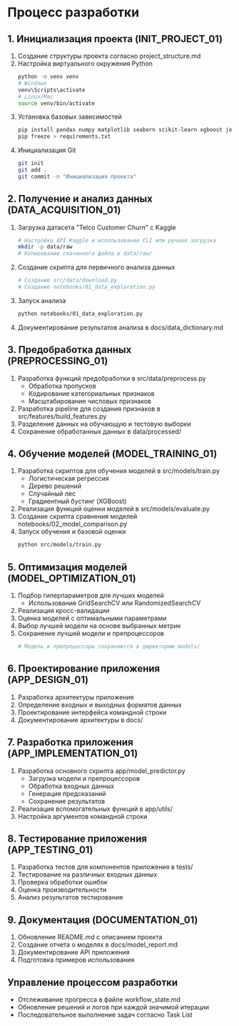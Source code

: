 # Процесс разработки

## 1. Инициализация проекта (INIT_PROJECT_01)
1. Создание структуры проекта согласно project_structure.md
2. Настройка виртуального окружения Python
   ```bash
   python -m venv venv
   # Windows
   venv\Scripts\activate
   # Linux/Mac
   source venv/bin/activate
   ```
3. Установка базовых зависимостей
   ```bash
   pip install pandas numpy matplotlib seaborn scikit-learn xgboost joblib pytest
   pip freeze > requirements.txt
   ```
4. Инициализация Git
   ```bash
   git init
   git add .
   git commit -m "Инициализация проекта"
   ```

## 2. Получение и анализ данных (DATA_ACQUISITION_01)
1. Загрузка датасета "Telco Customer Churn" с Kaggle
   ```bash
   # Настройка API Kaggle и использование CLI или ручная загрузка
   mkdir -p data/raw
   # Копирование скачанного файла в data/raw/
   ```
2. Создание скрипта для первичного анализа данных
   ```bash
   # Создание src/data/download.py
   # Создание notebooks/01_data_exploration.py
   ```
3. Запуск анализа 
   ```bash
   python notebooks/01_data_exploration.py
   ```
4. Документирование результатов анализа в docs/data_dictionary.md

## 3. Предобработка данных (PREPROCESSING_01)
1. Разработка функций предобработки в src/data/preprocess.py
   - Обработка пропусков
   - Кодирование категориальных признаков
   - Масштабирование числовых признаков
2. Разработка pipeline для создания признаков в src/features/build_features.py
3. Разделение данных на обучающую и тестовую выборки
4. Сохранение обработанных данных в data/processed/

## 4. Обучение моделей (MODEL_TRAINING_01)
1. Разработка скриптов для обучения моделей в src/models/train.py
   - Логистическая регрессия
   - Дерево решений
   - Случайный лес
   - Градиентный бустинг (XGBoost)
2. Реализация функций оценки моделей в src/models/evaluate.py
3. Создание скрипта сравнения моделей notebooks/02_model_comparison.py
4. Запуск обучения и базовой оценки
   ```bash
   python src/models/train.py
   ```

## 5. Оптимизация моделей (MODEL_OPTIMIZATION_01)
1. Подбор гиперпараметров для лучших моделей
   - Использование GridSearchCV или RandomizedSearchCV
2. Реализация кросс-валидации
3. Оценка моделей с оптимальными параметрами
4. Выбор лучшей модели на основе выбранных метрик
5. Сохранение лучшей модели и препроцессоров
   ```bash
   # Модель и препроцессоры сохраняются в директорию models/
   ```

## 6. Проектирование приложения (APP_DESIGN_01)
1. Разработка архитектуры приложения
2. Определение входных и выходных форматов данных
3. Проектирование интерфейса командной строки
4. Документирование архитектуры в docs/

## 7. Разработка приложения (APP_IMPLEMENTATION_01)
1. Разработка основного скрипта app/model_predictor.py
   - Загрузка модели и препроцессоров
   - Обработка входных данных
   - Генерация предсказаний
   - Сохранение результатов
2. Реализация вспомогательных функций в app/utils/
3. Настройка аргументов командной строки

## 8. Тестирование приложения (APP_TESTING_01)
1. Разработка тестов для компонентов приложения в tests/
2. Тестирование на различных входных данных
3. Проверка обработки ошибок
4. Оценка производительности
5. Анализ результатов тестирования

## 9. Документация (DOCUMENTATION_01)
1. Обновление README.md с описанием проекта
2. Создание отчета о моделях в docs/model_report.md
3. Документирование API приложения
4. Подготовка примеров использования

## Управление процессом разработки
- Отслеживание прогресса в файле workflow_state.md
- Обновление решений и логов при каждой значимой итерации
- Последовательное выполнение задач согласно Task List 